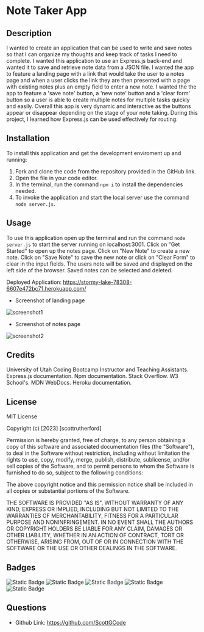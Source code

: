 # Note Taker App

## Description

I wanted to create an application that can be used to write and save notes so that I can organize my thoughts and keep track of tasks I need to complete. I wanted this application to use an Express.js back-end and wanted it to save and retrieve note data from a JSON file. I wanted the app to feature a landing page with a link that would take the user to a notes page and when a user clicks the link they are then presented with a page with existing notes plus an empty field to enter a new note. I wanted the the app to feature a 'save note' button, a 'new note' button and a 'clear form' button so a user is able to create multiple notes for multiple tasks quickly and easily. Overall this app is very dynamic and interactive as the buttons appear or disappear depending on the stage of your note taking. During this project, I learned how Express.js can be used effectively for routing. 

## Installation

To install this application and get the development enviroment up and running:

1. Fork and clone the code from the repository provided in the GitHub link.
2. Open the file in your code editor.
3. In the terminal, run the command `npm i` to install the dependencies needed.
4. To invoke the application and start the local server use the command `node server.js`.

## Usage

To use this application open up the terminal and run the command `node server.js` to start the server running on localhost:3001. Click on "Get Started" to open up the notes page. Click on "New Note" to create a new note. Click on "Save Note" to save the new note or click on "Clear Form" to clear in the input fields. The users note will be saved and displayed on the left side of the browser. Saved notes can be selected and deleted. 

Deployed Application: https://stormy-lake-78308-6607e472bc71.herokuapp.com/ 

-  Screenshot of landing page

![screenshot1](public/assets/images/Screenshot%202023-11-08%20at%2011.07.31 PM.png)

-  Screenshot of notes page 

![screenshot2](/public/assets/images/Screenshot%202023-11-08%20at%2011.07.46 PM.png)

## Credits

University of Utah Coding Bootcamp Instructor and Teaching Assistants. Express.js documentation. Npm documentation. Stack Overflow. W3 School's. MDN WebDocs. Heroku documentation. 

## License

MIT License

Copyright (c) [2023] [scottrutherford]

Permission is hereby granted, free of charge, to any person obtaining a copy
of this software and associated documentation files (the "Software"), to deal
in the Software without restriction, including without limitation the rights
to use, copy, modify, merge, publish, distribute, sublicense, and/or sell
copies of the Software, and to permit persons to whom the Software is
furnished to do so, subject to the following conditions:

The above copyright notice and this permission notice shall be included in all
copies or substantial portions of the Software.

THE SOFTWARE IS PROVIDED "AS IS", WITHOUT WARRANTY OF ANY KIND, EXPRESS OR
IMPLIED, INCLUDING BUT NOT LIMITED TO THE WARRANTIES OF MERCHANTABILITY,
FITNESS FOR A PARTICULAR PURPOSE AND NONINFRINGEMENT. IN NO EVENT SHALL THE
AUTHORS OR COPYRIGHT HOLDERS BE LIABLE FOR ANY CLAIM, DAMAGES OR OTHER
LIABILITY, WHETHER IN AN ACTION OF CONTRACT, TORT OR OTHERWISE, ARISING FROM,
OUT OF OR IN CONNECTION WITH THE SOFTWARE OR THE USE OR OTHER DEALINGS IN THE
SOFTWARE.

## Badges

![Static Badge](https://img.shields.io/badge/JavaScript-F7DF1E?style=for-the-badge&logo=javascript&logoColor=black)
![Static Badge](https://img.shields.io/badge/HTML5-E34F26?style=for-the-badge&logo=html5&logoColor=white)
![Static Badge](https://img.shields.io/badge/CSS-239120?&style=for-the-badge&logo=css3&logoColor=white)
![Static Badge](https://img.shields.io/badge/Express.js-404D59?style=for-the-badge)
![Static Badge](https://img.shields.io/badge/Node.js-43853D?style=for-the-badge&logo=node.js&logoColor=white)

## Questions 
-  Github Link: https://github.com/ScottGCode 
